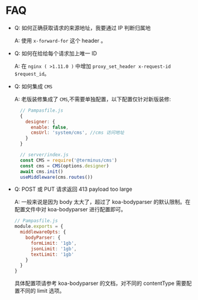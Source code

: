 # FAQ

- Q: 如何正确获取请求的来源地址，我要通过 IP 判断归属地

  A: 使用 `x-forward-for` 这个 header 。

- Q: 如何在给给每个请求加上唯一 ID

  A: 在 `nginx ( >1.11.0 )` 中增加 `proxy_set_header x-request-id $request_id`。

- Q: 如何集成 `CMS`

  A: 老版装修集成了 `CMS`,不需要单独配置，以下配置仅针对新版装修:

  ```js
    // Pampasfile.js
    {
      designer: {
        enable: false,
        cmsUrl: 'system/cms', //cms 访问地址
      }
    }
  ```

  ```js
    // server/index.js
    const CMS = require('@terminus/cms')
    const cms = CMS(options.designer)
    await cms.init()
    useMiddleware(cms.routes())
  ```

- Q: POST 或 PUT 请求返回 413 payload too large

  A: 一般来说是因为 body 太大了，超过了 koa-bodyparser 的默认限制。在配置文件中对 koa-bodyparser 进行配置即可。

  ```js
  // Pampasfile.js
  module.exports = {
    middlewareOpts: {
      bodyParser: {
        formLimit: '1gb',
        jsonLimit: '1gb',
        textLimit: '1gb'
      }
    }
  }
  ```

  具体配置项请参考 koa-bodyparser 的文档，对不同的 contentType 需要配置不同的 limit 选项。
